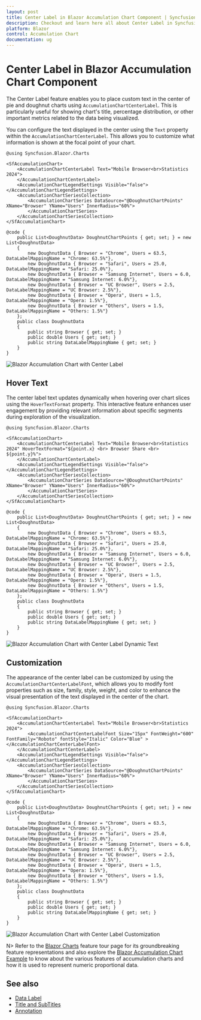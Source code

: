 ```yaml
---
layout: post
title: Center Label in Blazor Accumulation Chart Component | Syncfusion
description: Checkout and learn here all about Center Label in Syncfusion Blazor Accumulation Chart component and more.
platform: Blazor
control: Accumulation Chart
documentation: ug
---
```


# Center Label in Blazor Accumulation Chart Component

The Center Label feature enables you to place custom text in the center of pie and doughnut charts using `AccumulationChartCenterLabel`. This is particularly useful for showing chart's title, percentage distribution, or other important metrics related to the data being visualized.

You can configure the text displayed in the center using the `Text` property within the `AccumulationChartCenterLabel`. This allows you to customize what information is shown at the focal point of your chart.

```cshtml
@using Syncfusion.Blazor.Charts

<SfAccumulationChart>
    <AccumulationChartCenterLabel Text="Mobile Browser<br>Statistics 2024">
    </AccumulationChartCenterLabel>
    <AccumulationChartLegendSettings Visible="false"></AccumulationChartLegendSettings>
    <AccumulationChartSeriesCollection>
        <AccumulationChartSeries DataSource="@DoughnutChartPoints" XName="Browser" YName="Users" InnerRadius="60%">
        </AccumulationChartSeries>
    </AccumulationChartSeriesCollection>
</SfAccumulationChart>

@code {
    public List<DoughnutData> DoughnutChartPoints { get; set; } = new List<DoughnutData>
    {
        new DoughnutData { Browser = "Chrome", Users = 63.5, DataLabelMappingName = "Chrome: 63.5%"},
        new DoughnutData { Browser = "Safari", Users = 25.0, DataLabelMappingName = "Safari: 25.0%"},
        new DoughnutData { Browser = "Samsung Internet", Users = 6.0, DataLabelMappingName = "Samsung Internet: 6.0%"},
        new DoughnutData { Browser = "UC Browser", Users = 2.5, DataLabelMappingName = "UC Browser: 2.5%"},
        new DoughnutData { Browser = "Opera", Users = 1.5, DataLabelMappingName = "Opera: 1.5%"},
        new DoughnutData { Browser = "Others", Users = 1.5, DataLabelMappingName = "Others: 1.5%"}
    };
    public class DoughnutData
    {
        public string Browser { get; set; }
        public double Users { get; set; }
        public string DataLabelMappingName { get; set; }
    }
}
```
![Blazor Accumulation Chart with Center Label](./images/center-label/blazor-accumulation-chart-with-center-label.png)

## Hover Text

The center label text updates dynamically when hovering over chart slices using the `HoverTextFormat` property. This interactive feature enhances user engagement by providing relevant information about specific segments during exploration of the visualization.

```cshtml
@using Syncfusion.Blazor.Charts

<SfAccumulationChart>
    <AccumulationChartCenterLabel Text="Mobile Browser<br>Statistics 2024" HoverTextFormat="${point.x} <br> Browser Share <br> ${point.y}%">
    </AccumulationChartCenterLabel>
    <AccumulationChartLegendSettings Visible="false"></AccumulationChartLegendSettings>
    <AccumulationChartSeriesCollection>
        <AccumulationChartSeries DataSource="@DoughnutChartPoints" XName="Browser" YName="Users" InnerRadius="60%">
        </AccumulationChartSeries>
    </AccumulationChartSeriesCollection>
</SfAccumulationChart>

@code {
    public List<DoughnutData> DoughnutChartPoints { get; set; } = new List<DoughnutData>
    {
        new DoughnutData { Browser = "Chrome", Users = 63.5, DataLabelMappingName = "Chrome: 63.5%"},
        new DoughnutData { Browser = "Safari", Users = 25.0, DataLabelMappingName = "Safari: 25.0%"},
        new DoughnutData { Browser = "Samsung Internet", Users = 6.0, DataLabelMappingName = "Samsung Internet: 6.0%"},
        new DoughnutData { Browser = "UC Browser", Users = 2.5, DataLabelMappingName = "UC Browser: 2.5%"},
        new DoughnutData { Browser = "Opera", Users = 1.5, DataLabelMappingName = "Opera: 1.5%"},
        new DoughnutData { Browser = "Others", Users = 1.5, DataLabelMappingName = "Others: 1.5%"}
    };
    public class DoughnutData
    {
        public string Browser { get; set; }
        public double Users { get; set; }
        public string DataLabelMappingName { get; set; }
    }
}
```
![Blazor Accumulation Chart with Center Label Dynamic Text](./images/center-label/blazor-accumulation-chart-with-center-label-hover-text.png)

## Customization

The appearance of the center label can be customized by using the `AccumulationChartCenterLabelFont`, which allows you to modify font properties such as size, family, style, weight, and color to enhance the visual presentation of the text displayed in the center of the chart.

```cshtml
@using Syncfusion.Blazor.Charts

<SfAccumulationChart>
    <AccumulationChartCenterLabel Text="Mobile Browser<br>Statistics 2024">
        <AccumulationChartCenterLabelFont Size="15px" FontWeight="600" FontFamily="Roboto" fontStyle="Italic" Color="Blue" ></AccumulationChartCenterLabelFont>
    </AccumulationChartCenterLabel>
    <AccumulationChartLegendSettings Visible="false"></AccumulationChartLegendSettings>
    <AccumulationChartSeriesCollection>
        <AccumulationChartSeries DataSource="@DoughnutChartPoints" XName="Browser" YName="Users" InnerRadius="60%">
        </AccumulationChartSeries>
    </AccumulationChartSeriesCollection>
</SfAccumulationChart>

@code {
    public List<DoughnutData> DoughnutChartPoints { get; set; } = new List<DoughnutData>
    {
        new DoughnutData { Browser = "Chrome", Users = 63.5, DataLabelMappingName = "Chrome: 63.5%"},
        new DoughnutData { Browser = "Safari", Users = 25.0, DataLabelMappingName = "Safari: 25.0%"},
        new DoughnutData { Browser = "Samsung Internet", Users = 6.0, DataLabelMappingName = "Samsung Internet: 6.0%"},
        new DoughnutData { Browser = "UC Browser", Users = 2.5, DataLabelMappingName = "UC Browser: 2.5%"},
        new DoughnutData { Browser = "Opera", Users = 1.5, DataLabelMappingName = "Opera: 1.5%"},
        new DoughnutData { Browser = "Others", Users = 1.5, DataLabelMappingName = "Others: 1.5%"}
    };
    public class DoughnutData
    {
        public string Browser { get; set; }
        public double Users { get; set; }
        public string DataLabelMappingName { get; set; }
    }
}
```
![Blazor Accumulation Chart with Center Label Customization](./images/center-label/blazor-accumulation-chart-with-center-label-customization.png)

N> Refer to the [Blazor Charts](https://www.syncfusion.com/blazor-components/blazor-charts) feature tour page for its groundbreaking feature representations and also explore the [Blazor Accumulation Chart Example](https://blazor.syncfusion.com/demos/chart/pie?theme=bootstrap5) to know about the various features of accumulation charts and how it is used to represent numeric proportional data.

## See also

* [Data Label](./data-labels)
* [Title and SubTitles](./title-and-sub-title)
* [Annotation](./annotation)
